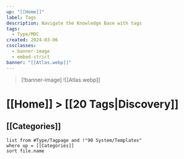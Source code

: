 ```yaml
---
up: "[[Home]]"
label: Tags
description: Navigate the Knowledge Base with tags
tags:
  - Type/MOC
created: 2024-03-06
cssclasses:
  - banner-image
  - embed-strict
banner: "[[Atlas.webp]]"
---
```

> [!banner-image] ![[Atlas.webp]]
# [[Home]] > [[20 Tags|Discovery]]

## [[Categories]]
```dataview
list from #Type/Tagpage and !"90 System/Templates" 
where up = [[Categories]]
sort file.name
```